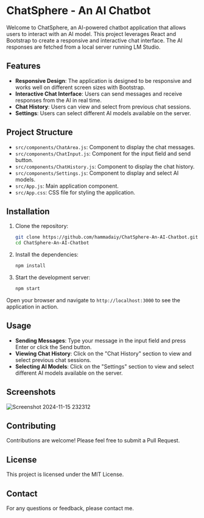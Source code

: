 # ChatSphere - An AI Chatbot

Welcome to ChatSphere, an AI-powered chatbot application that allows users to interact with an AI model. This project leverages React and Bootstrap to create a responsive and interactive chat interface. The AI responses are fetched from a local server running LM Studio.

## Features

- **Responsive Design**: The application is designed to be responsive and works well on different screen sizes with Bootstrap.
- **Interactive Chat Interface**: Users can send messages and receive responses from the AI in real time.
- **Chat History**: Users can view and select from previous chat sessions.
- **Settings**: Users can select different AI models available on the server.

## Project Structure

- `src/components/ChatArea.js`: Component to display the chat messages.
- `src/components/ChatInput.js`: Component for the input field and send button.
- `src/components/ChatHistory.js`: Component to display the chat history.
- `src/components/Settings.js`: Component to display and select AI models.
- `src/App.js`: Main application component.
- `src/App.css`: CSS file for styling the application.

## Installation

1. Clone the repository:

   ```sh
   git clone https://github.com/hammadaiy/ChatSphere-An-AI-Chatbot.git
   cd ChatSphere-An-AI-Chatbot
   ```

2. Install the dependencies:

   ```sh
   npm install
   ```

3. Start the development server:

   ```sh
   npm start
   ```

Open your browser and navigate to `http://localhost:3000` to see the application in action.

## Usage

- **Sending Messages**: Type your message in the input field and press Enter or click the Send button.
- **Viewing Chat History**: Click on the "Chat History" section to view and select previous chat sessions.
- **Selecting AI Models**: Click on the "Settings" section to view and select different AI models available on the server.

## Screenshots

![Screenshot 2024-11-15 232312](https://github.com/user-attachments/assets/7ebfe5e1-905b-4a2b-8ab1-8106b3fddac3)

## Contributing

Contributions are welcome! Please feel free to submit a Pull Request.

## License

This project is licensed under the MIT License.

## Contact

For any questions or feedback, please contact me.
